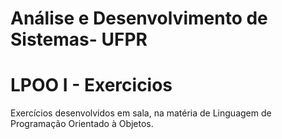 # Análise e Desenvolvimento de Sistemas- UFPR
# LPOO I - Exercicios

Exercícios desenvolvidos em sala, na matéria de Linguagem de Programação Orientado à Objetos.
